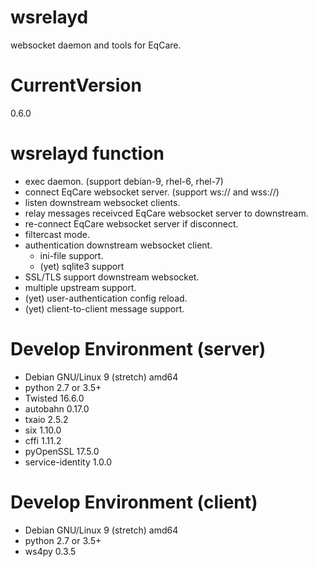 # wsrelayd
websocket daemon and tools for EqCare.

# CurrentVersion
0.6.0

# wsrelayd function
- exec daemon. (support debian-9, rhel-6, rhel-7)
- connect EqCare websocket server. (support ws:// and wss://)
- listen downstream websocket clients.
- relay messages receivced EqCare websocket server to downstream.
- re-connect EqCare websocket server if disconnect.
- filtercast mode.
- authentication downstream websocket client.
  - ini-file support.
  - (yet) sqlite3 support
- SSL/TLS support downstream websocket.
- multiple upstream support.
- (yet) user-authentication config reload.
- (yet) client-to-client message support.

# Develop Environment (server)
- Debian GNU/Linux 9 (stretch) amd64
- python 2.7 or 3.5+
- Twisted 16.6.0
- autobahn 0.17.0
- txaio 2.5.2
- six 1.10.0
- cffi 1.11.2
- pyOpenSSL 17.5.0
- service-identity 1.0.0

# Develop Environment (client)
- Debian GNU/Linux 9 (stretch) amd64
- python 2.7 or 3.5+
- ws4py 0.3.5
